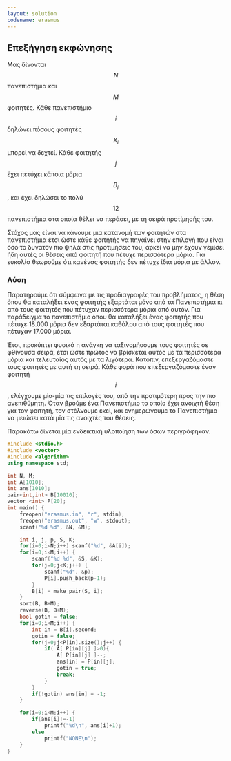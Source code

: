 ```yaml
---
layout: solution
codename: erasmus
---
```


## Επεξήγηση εκφώνησης
Μας δίνονται $$N$$ πανεπιστήμια και $$M$$ φοιτητές. Κάθε πανεπιστήμιο $$i$$ δηλώνει πόσους φοιτητές $$X_i$$ μπορεί να δεχτεί. Κάθε φοιτητής $$j$$ έχει πετύχει κάποια μόρια $$B_j$$, και έχει δηλώσει το πολύ $$12$$ πανεπιστήμια στα οποία θέλει να περάσει, με τη σειρά προτίμησής του.

Στόχος μας είναι να κάνουμε μια κατανομή των φοιτητών στα πανεπιστήμια έτσι ώστε κάθε φοιτητής να πηγαίνει στην επιλογή που είναι όσο το δυνατόν πιο ψηλά στις προτιμήσεις του, αρκεί να μην έχουν γεμίσει ήδη αυτές οι θέσεις από φοιτητή που πέτυχε περισσότερα μόρια. Για ευκολία θεωρούμε ότι κανένας φοιτητής δεν πέτυχε ίδια μόρια με άλλον.

### Λύση

Παρατηρούμε ότι σύμφωνα με τις προδιαγραφές του προβλήματος, η θέση όπου θα καταλήξει ένας φοιτητής εξαρτάται μόνο από τα Πανεπιστήμια κι από τους φοιτητές που πέτυχαν περισσότερα μόρια από αυτόν. Για παράδειγμα το πανεπιστήμιο όπου θα καταλήξει ένας φοιτητής που πέτυχε 18.000 μόρια δεν εξαρτάται καθόλου από τους φοιτητές που πέτυχαν 17.000 μόρια.

Έτσι, προκύπτει φυσικά η ανάγκη να ταξινομήσουμε τους φοιτητές σε φθίνουσα σειρά, έτσι ώστε πρώτος να βρίσκεται αυτός με τα περισσότερα μόρια και τελευταίος αυτός με τα λιγότερα. Κατόπιν, επεξεργαζόμαστε τους φοιτητές με αυτή τη σειρά. Κάθε φορά που επεξεργαζόμαστε έναν φοιτητή $$i$$, ελέγχουμε μία-μία τις επιλογές του, από την προτιμότερη προς την πιο ανεπιθύμητη. Όταν βρούμε ένα Πανεπιστήμιο το οποίο έχει ανοιχτή θέση για τον φοιτητή, τον στέλνουμε εκεί, και ενημερώνουμε το Πανεπιστήμιο να μειώσει κατά μία τις ανοιχτές του θέσεις.

Παρακάτω δίνεται μία ενδεικτική υλοποίηση των όσων περιγράφηκαν. 

```c++
#include <stdio.h>
#include <vector>
#include <algorithm>
using namespace std;

int N, M;
int A[1010];
int ans[1010];
pair<int,int> B[10010];
vector <int> P[20];
int main() {
    freopen("erasmus.in", "r", stdin);
    freopen("erasmus.out", "w", stdout);
    scanf("%d %d", &N, &M);

    int i, j, p, S, K;
    for(i=0;i<N;i++) scanf("%d", &A[i]);
    for(i=0;i<M;i++) {
        scanf("%d %d", &S, &K);
        for(j=0;j<K;j++) {
            scanf("%d", &p);
            P[i].push_back(p-1);
        }
        B[i] = make_pair(S, i);
    }
    sort(B, B+M);
    reverse(B, B+M);
    bool gotin = false;
    for(i=0;i<M;i++) {
        int in = B[i].second;
        gotin = false;
        for(j=0;j<P[in].size();j++) {
            if( A[ P[in][j] ]>0){
                A[ P[in][j] ]--;
                ans[in] = P[in][j];
                gotin = true;
                break;
            }
        }
        if(!gotin) ans[in] = -1;
    }

    for(i=0;i<M;i++) {
        if(ans[i]!=-1)
            printf("%d\n", ans[i]+1);
        else 
            printf("NONE\n");
    }
}
```